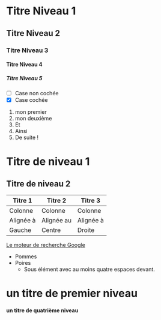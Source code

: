 # Titre Niveau 1
## Titre Niveau 2
### Titre Niveau 3
#### Titre Niveau 4
##### Titre Niveau 5

- [ ] Case non cochée
- [x] Case cochée

1. mon premier
2. mon deuxième
3. Et
4. Ainsi
5. De suite !

Titre de niveau 1
=====================

Titre de niveau 2
-------------------


| Titre 1       |     Titre 2     |   Titre 3      |
| ------------- | -------------   | ---------      |
| Colonne       |     Colonne     |      Colonne   |
| Alignée à     |      Alignée au |     Alignée à  |
| Gauche        |      Centre     |      Droite    |

[Le moteur de recherche Google ](http://www.google.Fr "Google, facultatif")

* Pommes
* Poires
    * Sous élément avec au moins quatre espaces devant.
    
   
# un titre de premier niveau
#### un titre de quatrième niveau


